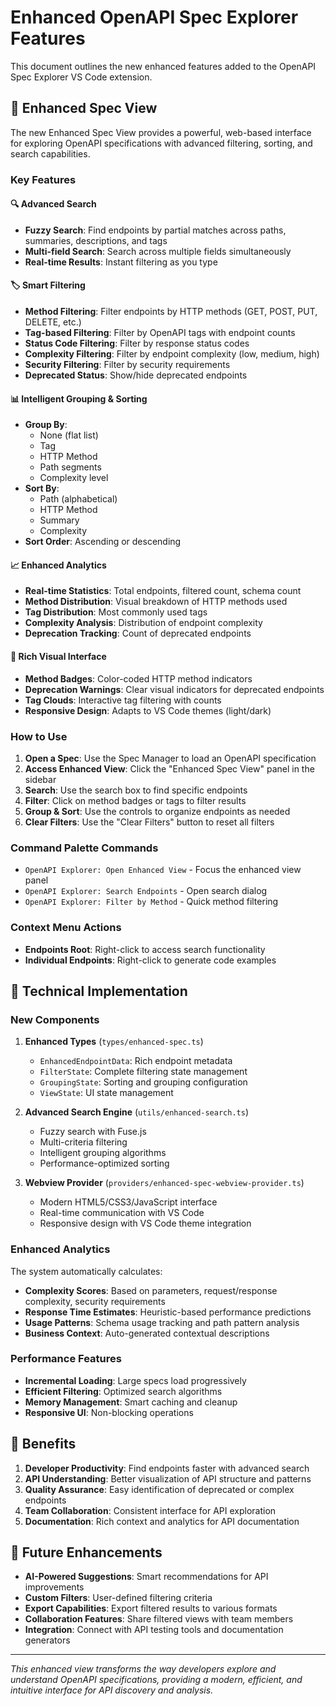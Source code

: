 # Enhanced OpenAPI Spec Explorer Features

This document outlines the new enhanced features added to the OpenAPI Spec Explorer VS Code extension.

## 🚀 Enhanced Spec View

The new Enhanced Spec View provides a powerful, web-based interface for exploring OpenAPI specifications with advanced filtering, sorting, and search capabilities.

### Key Features

#### 🔍 Advanced Search
- **Fuzzy Search**: Find endpoints by partial matches across paths, summaries, descriptions, and tags
- **Multi-field Search**: Search across multiple fields simultaneously
- **Real-time Results**: Instant filtering as you type

#### 🏷️ Smart Filtering
- **Method Filtering**: Filter endpoints by HTTP methods (GET, POST, PUT, DELETE, etc.)
- **Tag-based Filtering**: Filter by OpenAPI tags with endpoint counts
- **Status Code Filtering**: Filter by response status codes
- **Complexity Filtering**: Filter by endpoint complexity (low, medium, high)
- **Security Filtering**: Filter by security requirements
- **Deprecated Status**: Show/hide deprecated endpoints

#### 📊 Intelligent Grouping & Sorting
- **Group By**: 
  - None (flat list)
  - Tag
  - HTTP Method
  - Path segments
  - Complexity level
- **Sort By**:
  - Path (alphabetical)
  - HTTP Method
  - Summary
  - Complexity
- **Sort Order**: Ascending or descending

#### 📈 Enhanced Analytics
- **Real-time Statistics**: Total endpoints, filtered count, schema count
- **Method Distribution**: Visual breakdown of HTTP methods used
- **Tag Distribution**: Most commonly used tags
- **Complexity Analysis**: Distribution of endpoint complexity
- **Deprecation Tracking**: Count of deprecated endpoints

#### 🎨 Rich Visual Interface
- **Method Badges**: Color-coded HTTP method indicators
- **Deprecation Warnings**: Clear visual indicators for deprecated endpoints
- **Tag Clouds**: Interactive tag filtering with counts
- **Responsive Design**: Adapts to VS Code themes (light/dark)

### How to Use

1. **Open a Spec**: Use the Spec Manager to load an OpenAPI specification
2. **Access Enhanced View**: Click the "Enhanced Spec View" panel in the sidebar
3. **Search**: Use the search box to find specific endpoints
4. **Filter**: Click on method badges or tags to filter results
5. **Group & Sort**: Use the controls to organize endpoints as needed
6. **Clear Filters**: Use the "Clear Filters" button to reset all filters

### Command Palette Commands

- `OpenAPI Explorer: Open Enhanced View` - Focus the enhanced view panel
- `OpenAPI Explorer: Search Endpoints` - Open search dialog
- `OpenAPI Explorer: Filter by Method` - Quick method filtering

### Context Menu Actions

- **Endpoints Root**: Right-click to access search functionality
- **Individual Endpoints**: Right-click to generate code examples

## 🔧 Technical Implementation

### New Components

1. **Enhanced Types** (`types/enhanced-spec.ts`)
   - `EnhancedEndpointData`: Rich endpoint metadata
   - `FilterState`: Complete filtering state management
   - `GroupingState`: Sorting and grouping configuration
   - `ViewState`: UI state management

2. **Advanced Search Engine** (`utils/enhanced-search.ts`)
   - Fuzzy search with Fuse.js
   - Multi-criteria filtering
   - Intelligent grouping algorithms
   - Performance-optimized sorting

3. **Webview Provider** (`providers/enhanced-spec-webview-provider.ts`)
   - Modern HTML5/CSS3/JavaScript interface
   - Real-time communication with VS Code
   - Responsive design with VS Code theme integration

### Enhanced Analytics

The system automatically calculates:
- **Complexity Scores**: Based on parameters, request/response complexity, security requirements
- **Response Time Estimates**: Heuristic-based performance predictions
- **Usage Patterns**: Schema usage tracking and path pattern analysis
- **Business Context**: Auto-generated contextual descriptions

### Performance Features

- **Incremental Loading**: Large specs load progressively
- **Efficient Filtering**: Optimized search algorithms
- **Memory Management**: Smart caching and cleanup
- **Responsive UI**: Non-blocking operations

## 🎯 Benefits

1. **Developer Productivity**: Find endpoints faster with advanced search
2. **API Understanding**: Better visualization of API structure and patterns
3. **Quality Assurance**: Easy identification of deprecated or complex endpoints
4. **Team Collaboration**: Consistent interface for API exploration
5. **Documentation**: Rich context and analytics for API documentation

## 🔮 Future Enhancements

- **AI-Powered Suggestions**: Smart recommendations for API improvements
- **Custom Filters**: User-defined filtering criteria
- **Export Capabilities**: Export filtered results to various formats
- **Collaboration Features**: Share filtered views with team members
- **Integration**: Connect with API testing tools and documentation generators

---

*This enhanced view transforms the way developers explore and understand OpenAPI specifications, providing a modern, efficient, and intuitive interface for API discovery and analysis.* 